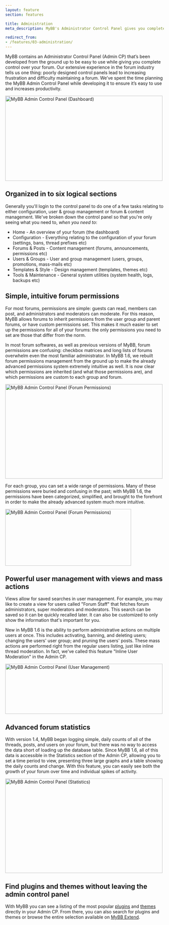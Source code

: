 ```yaml
---
layout: feature
section: features

title: Administration
meta_description: MyBB's Administrator Control Panel gives you complete control over your forum.

redirect_from:
- /features/03-administration/
---
```

MyBB contains an Administrator Control Panel (Admin CP) that’s been developed from the ground up to be easy to use while giving you complete control over your forum. Our extensive experience in the forum industry tells us one thing: poorly designed control panels lead to increasing frustration and difficulty maintaining a forum. We’ve spent the time planning the MyBB Admin Control Panel while developing it to ensure it’s easy to use and increases productivity.

<p class="tourScreenshot"><a href="{{ site.url }}/assets/images/tour/admin/dashboard.png" class="fancybox" title="MyBB's ACP dashboard gives you an overview of your community."><img alt="MyBB Admin Control Panel (Dashboard)" src="{{ site.url }}/assets/images/tour/admin/dashboard.png" width="500" height="270" /></a></p>

## Organized in to six logical sections
Generally you'll login to the control panel to do one of a few tasks relating to either configuration, user & group management or forum & content management. We've broken down the control panel so that you're only seeing what you need to, _when you need to_:

* Home - An overview of your forum (the dashboard)
* Configuration - Everything relating to the configuration of your forum (settings, bans, thread prefixes etc)
* Forums & Posts - Content management (forums, announcements, permissions etc)
* Users & Groups - User and group management (users, groups, promotions, mass-mails etc)
* Templates & Style - Design management (templates, themes etc)
* Tools & Maintenance - General system utilities (system health, logs, backups etc)

## Simple, intuitive forum permissions
For most forums, permissions are simple: guests can read, members can post, and administrators and moderators can moderate. For this reason, MyBB allows forums to inherit permissions from the user group and parent forums, or have custom permissions set. This makes it much easier to set up the permissions for all of your forums: the only permissions you need to set are those that differ from the norm.

In most forum softwares, as well as previous versions of MyBB, forum permissions are confusing: checkbox matrices and long lists of forums overwhelm even the most familiar administrator. In MyBB 1.6, we rebuilt forum permissions management from the ground up to make the already advanced permissions system extremely intuitive as well. It is now clear which permissions are inherited (and what those permissions are), and which permissions are custom to each group and forum.

<p class="tourScreenshot"><a href="{{ site.url }}/assets/images/tour/admin/forum-permissions-overview.png" class="fancybox" title="Forum permissions are a great way to control functionality of each usergroup."><img alt="MyBB Admin Control Panel (Forum Permissions)" src="{{ site.url }}/assets/images/tour/admin/forum-permissions-overview.png" width="500" height="300" /></a></p>

For each group, you can set a wide range of permissions. Many of these permissions were buried and confusing in the past; with MyBB 1.6, the permissions have been categorized, simplified, and brought to the forefront in order to make the already advanced system much more intuitive.

<p class="tourScreenshot"><a href="{{ site.url }}/assets/images/tour/admin/set-forum-permissions.png" class="fancybox" title="Further your control by limiting everything from posting attachments to voting in polls."><img alt="MyBB Admin Control Panel (Forum Permissions)" src="{{ site.url }}/assets/images/tour/admin/set-forum-permissions.png" width="400" height="180" /></a></p>

## Powerful user management with views and mass actions
Views allow for saved searches in user management. For example, you may like to create a view for users called "Forum Staff" that fetches forum administrators, super moderators and moderators. This search can be saved so it can be quickly recalled later. It can also be customized to only show the information that's important for you.

New in MyBB 1.6 is the ability to perform administrative actions on multiple users at once. This includes activating, banning, and deleting users; changing the users' user group; and pruning the users' posts. These mass actions are performed right from the regular users listing, just like inline thread moderation. In fact, we've called this feature "Inline User Moderation" in the Admin CP.

<p class="tourScreenshot"><a href="{{ site.url }}/assets/images/tour/admin/users.png" class="fancybox" title="Managing your users is a breeze with MyBB's simple user manager."><img alt="MyBB Admin Control Panel (User Management)" src="{{ site.url }}/assets/images/tour/admin/users.png" width="500" height="159" /></a></p>

## Advanced forum statistics
With version 1.4, MyBB began logging simple, daily counts of all of the threads, posts, and users on your forum, but there was no way to access the data short of loading up the database table. Since MyBB 1.6, all of this data is accessible in the Statistics section of the Admin CP, allowing you to set a time period to view, presenting three large graphs and a table showing the daily counts and change. With this feature, you can easily see both the growth of your forum over time and individual spikes of activity.</p>

<p class="tourScreenshot"><a href="{{ site.url }}/assets/images/tour/admin/forum-statistics.png" class="fancybox" title="MyBB makes it easy to understand your forum's growth."><img alt="MyBB Admin Control Panel (Statistics)" src="{{ site.url }}/assets/images/tour/admin/forum-statistics.png" width="500" height="300" /></a></p>

## Find plugins and themes without leaving the admin control panel
With MyBB you can see a listing of the most popular [plugins](/features/plugin-system/) and [themes](/features/themes/) directly in your Admin CP. From there, you can also search for plugins and themes or browse the entire selection available on [MyBB Extend](https://community.mybb.com/mods.php).

<!--<p class="tourScreenshot"><a href="{{ site.url }}/assets/images/tour/admin/browse-themes.png" class="fancybox" title="There are hundreds of free themes for you to use on your forum &mdash; or design your own!"><img alt="MyBB Admin Control Panel (Browse Themes)" src="{{ site.url }}/assets/images/tour/admin/browse-themes.png" width="500" height="300" /></a></p>-->

<!--<h2>Completely customizable via skins</h2>
<p>
	The new control panel can be completely customized via an internal skinning system. Thanks to the extensive use of cascading stylesheets (CSS) too, for a lot of design modifications it's as simple as editing the stylesheets. The complimentary "Sharepoint" theme for the control panel that ships with MyBB:</p>

<p class="tourScreenshot"><img alt="MyBB Admin Control Panel (Sharepoint Theme)" src="{{ site.url }}/assets/images/tour/admin/sharepoint-theme.png" /></p>-->
